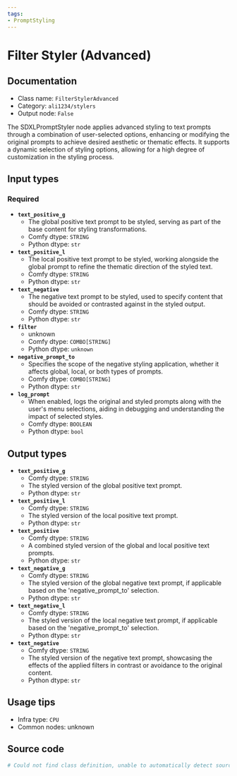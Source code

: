 ```yaml
---
tags:
- PromptStyling
---
```


# Filter Styler (Advanced)
## Documentation
- Class name: `FilterStylerAdvanced`
- Category: `ali1234/stylers`
- Output node: `False`

The SDXLPromptStyler node applies advanced styling to text prompts through a combination of user-selected options, enhancing or modifying the original prompts to achieve desired aesthetic or thematic effects. It supports a dynamic selection of styling options, allowing for a high degree of customization in the styling process.
## Input types
### Required
- **`text_positive_g`**
    - The global positive text prompt to be styled, serving as part of the base content for styling transformations.
    - Comfy dtype: `STRING`
    - Python dtype: `str`
- **`text_positive_l`**
    - The local positive text prompt to be styled, working alongside the global prompt to refine the thematic direction of the styled text.
    - Comfy dtype: `STRING`
    - Python dtype: `str`
- **`text_negative`**
    - The negative text prompt to be styled, used to specify content that should be avoided or contrasted against in the styled output.
    - Comfy dtype: `STRING`
    - Python dtype: `str`
- **`filter`**
    - unknown
    - Comfy dtype: `COMBO[STRING]`
    - Python dtype: `unknown`
- **`negative_prompt_to`**
    - Specifies the scope of the negative styling application, whether it affects global, local, or both types of prompts.
    - Comfy dtype: `COMBO[STRING]`
    - Python dtype: `str`
- **`log_prompt`**
    - When enabled, logs the original and styled prompts along with the user's menu selections, aiding in debugging and understanding the impact of selected styles.
    - Comfy dtype: `BOOLEAN`
    - Python dtype: `bool`
## Output types
- **`text_positive_g`**
    - Comfy dtype: `STRING`
    - The styled version of the global positive text prompt.
    - Python dtype: `str`
- **`text_positive_l`**
    - Comfy dtype: `STRING`
    - The styled version of the local positive text prompt.
    - Python dtype: `str`
- **`text_positive`**
    - Comfy dtype: `STRING`
    - A combined styled version of the global and local positive text prompts.
    - Python dtype: `str`
- **`text_negative_g`**
    - Comfy dtype: `STRING`
    - The styled version of the global negative text prompt, if applicable based on the 'negative_prompt_to' selection.
    - Python dtype: `str`
- **`text_negative_l`**
    - Comfy dtype: `STRING`
    - The styled version of the local negative text prompt, if applicable based on the 'negative_prompt_to' selection.
    - Python dtype: `str`
- **`text_negative`**
    - Comfy dtype: `STRING`
    - The styled version of the negative text prompt, showcasing the effects of the applied filters in contrast or avoidance to the original content.
    - Python dtype: `str`
## Usage tips
- Infra type: `CPU`
- Common nodes: unknown


## Source code
```python
# Could not find class definition, unable to automatically detect source code
```
